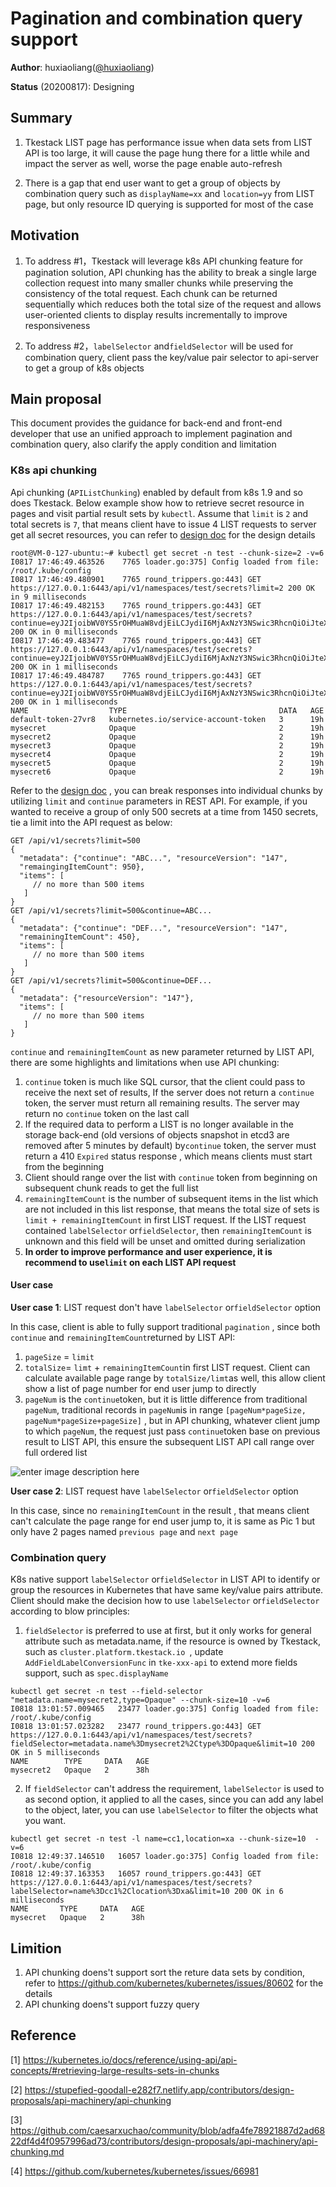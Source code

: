 #  Pagination and combination query support 


**Author**: huxiaoliang([@huxiaoliang](https://github.com/huxiaoliang))

**Status** (20200817): Designing

## Summary

1. Tkestack LIST page has performance issue when data sets from LIST API is too large,  it will cause the page hung there for a little while and impact the server as well, worse the page enable auto-refresh

2. There is a gap that end user want to get a group of objects by combination query such as `displayName=xx` and `location=yy` from LIST page,  but only resource ID querying is supported for most of the case

## Motivation

1. To address #1，Tkestack will leverage k8s API chunking feature for pagination solution, API chunking  has the ability to break a single large collection request into many smaller chunks while preserving the consistency of the total request. Each chunk can be returned sequentially which reduces both the total size of the request and allows user-oriented clients to display results incrementally to improve responsiveness

2. To address #2，`labelSelector` and`fieldSelector` will be used for combination query,  client pass the key/value pair selector to api-server to get a group of k8s objects

## Main proposal

This document provides the guidance for back-end and front-end developer that use an unified approach to implement pagination and combination query,  also clarify the apply condition and limitation

### K8s api chunking

 Api chunking (`APIListChunking`) enabled by default from k8s 1.9 and so does Tkestack. Below example show how to retrieve secret resource in pages and visit partial result sets by `kubectl`. Assume that `limit` is `2` and total secrets is `7`, that means client have to issue 4 LIST requests to server get all secret resources, you can refer to [design doc](https://github.com/caesarxuchao/community/blob/adfa4fe78921887d2ad6822df4d4f0957996ad73/contributors/design-proposals/api-machinery/api-chunking.md)  for the design details
```
root@VM-0-127-ubuntu:~# kubectl get secret -n test --chunk-size=2 -v=6
I0817 17:46:49.463526    7765 loader.go:375] Config loaded from file:  /root/.kube/config
I0817 17:46:49.480901    7765 round_trippers.go:443] GET https://127.0.0.1:6443/api/v1/namespaces/test/secrets?limit=2 200 OK in 9 milliseconds
I0817 17:46:49.482153    7765 round_trippers.go:443] GET https://127.0.0.1:6443/api/v1/namespaces/test/secrets?continue=eyJ2IjoibWV0YS5rOHMuaW8vdjEiLCJydiI6MjAxNzY3NSwic3RhcnQiOiJteXNlY3JldFx1MDAwMCJ9&limit=2 200 OK in 0 milliseconds
I0817 17:46:49.483477    7765 round_trippers.go:443] GET https://127.0.0.1:6443/api/v1/namespaces/test/secrets?continue=eyJ2IjoibWV0YS5rOHMuaW8vdjEiLCJydiI6MjAxNzY3NSwic3RhcnQiOiJteXNlY3JldDNcdTAwMDAifQ&limit=2 200 OK in 1 milliseconds
I0817 17:46:49.484787    7765 round_trippers.go:443] GET https://127.0.0.1:6443/api/v1/namespaces/test/secrets?continue=eyJ2IjoibWV0YS5rOHMuaW8vdjEiLCJydiI6MjAxNzY3NSwic3RhcnQiOiJteXNlY3JldDVcdTAwMDAifQ&limit=2 200 OK in 1 milliseconds
NAME                  TYPE                                  DATA   AGE
default-token-27vr8   kubernetes.io/service-account-token   3      19h
mysecret              Opaque                                2      19h
mysecret2             Opaque                                2      19h
mysecret3             Opaque                                2      19h
mysecret4             Opaque                                2      19h
mysecret5             Opaque                                2      19h
mysecret6             Opaque                                2      19h
```

Refer to the [design doc](https://github.com/caesarxuchao/community/blob/adfa4fe78921887d2ad6822df4d4f0957996ad73/contributors/design-proposals/api-machinery/api-chunking.md) ,  you can break responses into individual chunks by utilizing  `limit` and `continue` parameters in REST API. For example, if you wanted to receive a group of only 500 secrets at a time from 1450 secrets, tie a limit into the API request as below:

```
GET /api/v1/secrets?limit=500
{
  "metadata": {"continue": "ABC...", "resourceVersion": "147",
  "remaingingItemCount": 950},
  "items": [
     // no more than 500 items
   ]
}
GET /api/v1/secrets?limit=500&continue=ABC...
{
  "metadata": {"continue": "DEF...", "resourceVersion": "147",
  "remainingItemCount": 450},
  "items": [
     // no more than 500 items
   ]
}
GET /api/v1/secrets?limit=500&continue=DEF...
{
  "metadata": {"resourceVersion": "147"},
  "items": [
     // no more than 500 items
   ]
}
```

`continue` and `remainingItemCount` as new parameter returned by LIST API, there are some highlights and limitations when use API chunking: 
 1. `continue` token is much like SQL cursor, that the client could pass to receive the next set of results, If the server does not return a `continue` token, the server must return all remaining results. The server may return no `continue` token on the last call
 2. If the required data to perform a LIST is no longer available in the storage back-end (old versions of objects snapshot in etcd3 are removed after 5 minutes by default)  by`continue` token, the server must return a 410 `Expired` status response , which means clients must start from the beginning
 3.  Client should range over the list with `continue` token from beginning on subsequent chunk reads to get the full list
 4. `remainingItemCount` is the number of subsequent items in the list which are not included in this list response,  that means the total size of sets is `limit + remainingItemCount` in first LIST request. If the LIST request contained `labelSelector` or`fieldSelector`, then `remainingItemCount` is unknown and this field will be unset and omitted during serialization
 5. **In order to improve performance and user experience,  it is recommend to use`limit` on  each LIST API request**

#### User case
 **User case 1**:  LIST request don't  have `labelSelector` or`fieldSelector` option

In this case, client is able to fully support traditional `pagination` ,  since both `continue` and `remainingItemCount`returned by LIST API:
1. `pageSize` = `limit`
2. `totalSize`= `limt` + `remainingItemCount`in first LIST request.  Client can calculate available page range by `totalSize/limt`as well,  this allow client show a list of page number for end user jump to directly
3. `pageNum` is the `continue`token, but it is little difference from traditional `pageNum`,  traditional records in `pageNum`is in range `[pageNum*pageSize, pageNum*pageSize+pageSize]` , but in API chunking, whatever client jump to which `pageNum`,  the request just pass `continue`token base on previous result to LIST API,  this ensure the subsequent LIST API call range over full ordered list

![enter image description here](../../docs/images/api-chunking.png)

**User  case 2**:  LIST request have `labelSelector` or`fieldSelector` option

In this case, since no `remainingItemCount` in the result , that means client can't calculate the page range for end user jump to, it is same as Pic 1 but only have 2 pages named  `previous page` and  `next page`

###  Combination query

K8s native support  `labelSelector` or`fieldSelector` in LIST API to identify or group the resources in Kubernetes  that have same key/value pairs attribute. Client should make the decision how to use `labelSelector` or`fieldSelector` according to blow principles:

1.  `fieldSelector` is preferred to use at first, but it only works for general attribute such as  metadata.name,  if the resource is owned by Tkestack, such as `cluster.platform.tkestack.io `, update  `AddFieldLabelConversionFunc`  in `tke-xxx-api` to extend more fields support, such as `spec.displayName`
```
kubectl get secret -n test --field-selector "metadata.name=mysecret2,type=Opaque" --chunk-size=10 -v=6
I0818 13:01:57.009465   23477 loader.go:375] Config loaded from file:  /root/.kube/config
I0818 13:01:57.023282   23477 round_trippers.go:443] GET https://127.0.0.1:6443/api/v1/namespaces/test/secrets?fieldSelector=metadata.name%3Dmysecret2%2Ctype%3DOpaque&limit=10 200 OK in 5 milliseconds
NAME        TYPE     DATA   AGE
mysecret2   Opaque   2      38h

```

2.  If `fieldSelector` can't address the requirement, `labelSelector` is used to as second option, it applied to all the cases, since you can add any label to the object, later, you can use `labelSelector` to filter the objects what you want.  

```
kubectl get secret -n test -l name=cc1,location=xa --chunk-size=10  -v=6
I0818 12:49:37.146510   16057 loader.go:375] Config loaded from file:  /root/.kube/config
I0818 12:49:37.163353   16057 round_trippers.go:443] GET https://127.0.0.1:6443/api/v1/namespaces/test/secrets?labelSelector=name%3Dcc1%2Clocation%3Dxa&limit=10 200 OK in 6 milliseconds
NAME       TYPE     DATA   AGE
mysecret   Opaque   2      38h
```

## Limition
1.  API chunking doens't support sort the reture data sets by condition, refer to https://github.com/kubernetes/kubernetes/issues/80602 for the details
2.  API chunking doens't support fuzzy query

## Reference
[1] https://kubernetes.io/docs/reference/using-api/api-concepts/#retrieving-large-results-sets-in-chunks

[2] https://stupefied-goodall-e282f7.netlify.app/contributors/design-proposals/api-machinery/api-chunking

[3] https://github.com/caesarxuchao/community/blob/adfa4fe78921887d2ad6822df4d4f0957996ad73/contributors/design-proposals/api-machinery/api-chunking.md

[4] https://github.com/kubernetes/kubernetes/issues/66981
